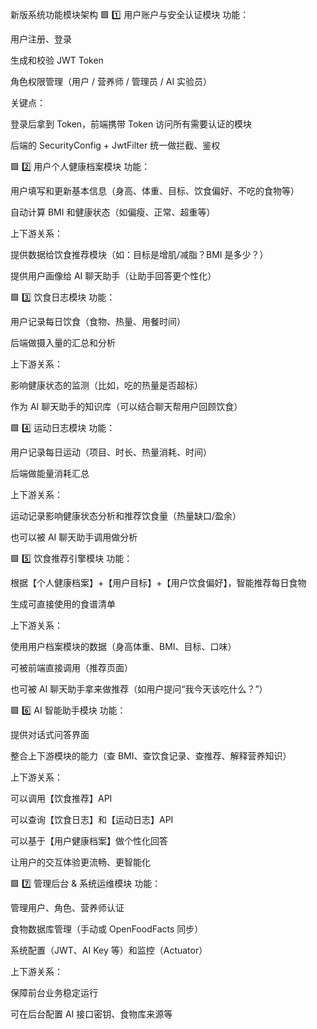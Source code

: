新版系统功能模块架构
🟩 1️⃣ 用户账户与安全认证模块
功能：

用户注册、登录

生成和校验 JWT Token

角色权限管理（用户 / 营养师 / 管理员 / AI 实验员）

关键点：

登录后拿到 Token，前端携带 Token 访问所有需要认证的模块

后端的 SecurityConfig + JwtFilter 统一做拦截、鉴权

🟩 2️⃣ 用户个人健康档案模块
功能：

用户填写和更新基本信息（身高、体重、目标、饮食偏好、不吃的食物等）

自动计算 BMI 和健康状态（如偏瘦、正常、超重等）

上下游关系：

提供数据给饮食推荐模块（如：目标是增肌/减脂？BMI 是多少？）

提供用户画像给 AI 聊天助手（让助手回答更个性化）

🟩 3️⃣ 饮食日志模块
功能：

用户记录每日饮食（食物、热量、用餐时间）

后端做摄入量的汇总和分析

上下游关系：

影响健康状态的监测（比如，吃的热量是否超标）

作为 AI 聊天助手的知识库（可以结合聊天帮用户回顾饮食）

🟩 4️⃣ 运动日志模块
功能：

用户记录每日运动（项目、时长、热量消耗、时间）

后端做能量消耗汇总

上下游关系：

运动记录影响健康状态分析和推荐饮食量（热量缺口/盈余）

也可以被 AI 聊天助手调用做分析

🟩 5️⃣ 饮食推荐引擎模块
功能：

根据【个人健康档案】+【用户目标】+【用户饮食偏好】，智能推荐每日食物

生成可直接使用的食谱清单

上下游关系：

使用用户档案模块的数据（身高体重、BMI、目标、口味）

可被前端直接调用（推荐页面）

也可被 AI 聊天助手拿来做推荐（如用户提问“我今天该吃什么？”）

🟩 6️⃣ AI 智能助手模块
功能：

提供对话式问答界面

整合上下游模块的能力（查 BMI、查饮食记录、查推荐、解释营养知识）

上下游关系：

可以调用【饮食推荐】API

可以查询【饮食日志】和【运动日志】API

可以基于【用户健康档案】做个性化回答

让用户的交互体验更流畅、更智能化

🟩 7️⃣ 管理后台 & 系统运维模块
功能：

管理用户、角色、营养师认证

食物数据库管理（手动或 OpenFoodFacts 同步）

系统配置（JWT、AI Key 等）和监控（Actuator）

上下游关系：

保障前台业务稳定运行

可在后台配置 AI 接口密钥、食物库来源等
